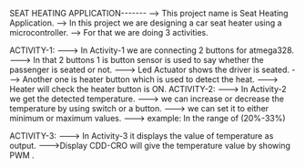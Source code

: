 SEAT HEATING APPLICATION-------
--> This project name is Seat Heating Application. --> In this project we are designing a car seat heater using a microcontroller. --> For that we are doing 3 activities.

ACTIVITY-1:
---> In Activity-1 we are connecting 2 buttons for atmega328. ---> In that 2 buttons 1 is button sensor is used to say whether the passenger is seated or not. ---> Led Actuator shows the driver is seated. ---> Another one is heater button which is used to detect the heat. ---> Heater will check the heater button is ON. ACTIVITY-2:
---> In Activity-2 we get the detected temperature. ---> we can increase or decrease the temperature by using switch or a button. ---> we can set it to either minimum or maximum values. ---> example: In the range of (20%-33%)

ACTIVITY-3:
---> In Activity-3 it displays the value of temperature as output. --->Display CDD-CRO will give the temperature value by showing PWM .
